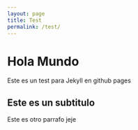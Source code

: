 ```yaml
---
layout: page
title: Test
permalink: /test/
---
```


# Hola Mundo

Este es un test para Jekyll en github pages

## Este es un subtitulo

Este es otro parrafo jeje
